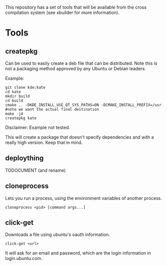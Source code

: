 This repository has a set of tools that will be available from the cross compilation system (see xbuilder for more information).

# Tools
## createpkg
Can be used to easily create a deb file that can be distributed. Note this is not a packaging method approved by any Ubuntu or Debian leaders.

Example:
```
git clone kde:kate
cd kate
mkdir build
cd build
cmake .. -DKDE_INSTALL_USE_QT_SYS_PATHS=ON -DCMAKE_INSTALL_PREFIX=/usr #note we want the actual final destination
make -j4
createpkg kate
```
Disclaimer: Example not tested.

This will create a package that doesn't specify dependencies and with a really high version. Keep that in mind.

## deploything
TODOCUMENT (and rename)

## cloneprocess
Lets you run a process, using the environment variables of another process.

```
cloneprocess <pid> [command args...]
```

## click-get
Downloads a file using ubuntu's oauth information.

```
click-get <url>
```

It will ask for an email and password, which are the login information in login.ubuntu.com.

